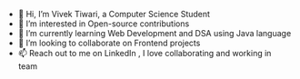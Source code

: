 - 👋 Hi, I’m Vivek Tiwari, a Computer Science Student
- 👀 I’m interested in Open-source contributions
- 🌱 I’m currently learning Web Development and DSA using Java language
- 💞️ I’m looking to collaborate on Frontend projects
- 📫 Reach out to me on LinkedIn , I love collaborating and working in team

<!---
VivekTiwari-1/VivekTiwari-1 is a ✨ special ✨ repository because its `README.md` (this file) appears on your GitHub profile.
You can click the Preview link to take a look at your changes.
--->
